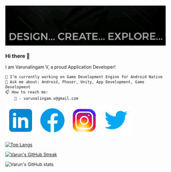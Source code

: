 <img align="center" src="https://raw.githubusercontent.com/Varunalingam/Varunalingam/main/src/banner.jfif" alt="Banner"><br>
### Hi there 👋

I am Varunalingam V, a proud Application Developer!

```
🔭 I’m currently working on Game Development Engine for Android Native
💬 Ask me about: Android, Phaser, Unity, App Development, Game Development
📫 How to reach me:
    📧 - varunalingam.v@gmail.com
``` 
[![LinkedIn](src/icons8-linkedin.svg)](https://www.linkedin.com/in/varunalingam/)
[![Facebook](src/icons8-facebook.svg)](https://www.facebook.com/Varunalingam.V)
[![Instagram](src/icons8-instagram.svg)](https://www.instagram.com/varunalingam.v/)
[![Twitter](src/icons8-twitter.svg)](https://twitter.com/varunalingam_v)
<br><br>
[![Top Langs](https://github-readme-stats.vercel.app/api/top-langs/?username=Varunalingam&layout=compact&theme=dark&count_private=true)](https://github.com/anuraghazra/github-readme-stats)

[![Varun's GitHub Streak](https://github-readme-streak-stats.herokuapp.com/?user=Varunalingam&theme=dark)](https://git.io/streak-stats)

![Varun's GitHub stats](https://github-readme-stats.vercel.app/api?username=Varunalingam&count_private=true&show_icons=true&hide=contribs&theme=dark)